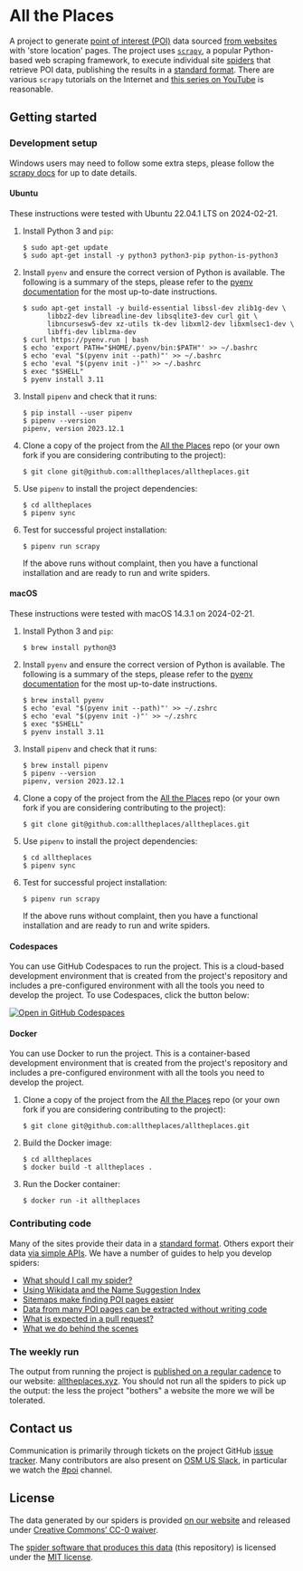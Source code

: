 # All the Places

A project to generate [point of interest (POI)](https://en.wikipedia.org/wiki/Point_of_interest) data sourced [from websites](docs/WHY_SPIDER.md) with 'store location' pages. The project uses [`scrapy`](https://scrapy.org/), a popular Python-based web scraping framework, to execute individual site [spiders](https://doc.scrapy.org/en/latest/topics/spiders.html) that retrieve POI data, publishing the results in a [standard format](DATA_FORMAT.md). There are various `scrapy` tutorials on the Internet and [this series on YouTube](https://www.youtube.com/watch?v=s4jtkzHhLzY) is reasonable.

## Getting started

### Development setup

Windows users may need to follow some extra steps, please follow the [scrapy docs](https://docs.scrapy.org/en/latest/intro/install.html#windows) for up to date details.

#### Ubuntu

These instructions were tested with Ubuntu 22.04.1 LTS on 2024-02-21.

1. Install Python 3 and `pip`:

   ```
   $ sudo apt-get update
   $ sudo apt-get install -y python3 python3-pip python-is-python3
   ```

1. Install `pyenv` and ensure the correct version of Python is available. The following is a summary of the steps, please refer to the [pyenv documentation](https://github.com/pyenv/pyenv#installation) for the most up-to-date instructions.

   ```
   $ sudo apt-get install -y build-essential libssl-dev zlib1g-dev \
         libbz2-dev libreadline-dev libsqlite3-dev curl git \
         libncursesw5-dev xz-utils tk-dev libxml2-dev libxmlsec1-dev \
         libffi-dev liblzma-dev
   $ curl https://pyenv.run | bash
   $ echo 'export PATH="$HOME/.pyenv/bin:$PATH"' >> ~/.bashrc
   $ echo 'eval "$(pyenv init --path)"' >> ~/.bashrc
   $ echo 'eval "$(pyenv init -)"' >> ~/.bashrc
   $ exec "$SHELL"
   $ pyenv install 3.11
   ```

1. Install `pipenv` and check that it runs:

   ```
   $ pip install --user pipenv
   $ pipenv --version
   pipenv, version 2023.12.1
   ```

1. Clone a copy of the project from the [All the Places](https://github.com/alltheplaces/alltheplaces/) repo (or your own fork if you are considering contributing to the project):

   ```
   $ git clone git@github.com:alltheplaces/alltheplaces.git
   ```

1. Use `pipenv` to install the project dependencies:

   ```
   $ cd alltheplaces
   $ pipenv sync
   ```

1. Test for successful project installation:

   ```
   $ pipenv run scrapy
   ```

   If the above runs without complaint, then you have a functional installation and are ready to run and write spiders.

#### macOS

These instructions were tested with macOS 14.3.1 on 2024-02-21.

1. Install Python 3 and `pip`:

   ```
   $ brew install python@3
   ```

1. Install `pyenv` and ensure the correct version of Python is available. The following is a summary of the steps, please refer to the [pyenv documentation](https://github.com/pyenv/pyenv#installation) for the most up-to-date instructions.

   ```
   $ brew install pyenv
   $ echo 'eval "$(pyenv init --path)"' >> ~/.zshrc
   $ echo 'eval "$(pyenv init -)"' >> ~/.zshrc
   $ exec "$SHELL"
   $ pyenv install 3.11
   ```

1. Install `pipenv` and check that it runs:

   ```
   $ brew install pipenv
   $ pipenv --version
   pipenv, version 2023.12.1
   ```

1. Clone a copy of the project from the [All the Places](https://github.com/alltheplaces/alltheplaces/) repo (or your own fork if you are considering contributing to the project):

   ```
   $ git clone git@github.com:alltheplaces/alltheplaces.git
   ```

1. Use `pipenv` to install the project dependencies:

   ```
   $ cd alltheplaces
   $ pipenv sync
   ```

1. Test for successful project installation:

   ```
   $ pipenv run scrapy
   ```

   If the above runs without complaint, then you have a functional installation and are ready to run and write spiders.

#### Codespaces

You can use GitHub Codespaces to run the project. This is a cloud-based development environment that is created from the project's repository and includes a pre-configured environment with all the tools you need to develop the project. To use Codespaces, click the button below:

   [![Open in GitHub Codespaces](https://github.com/codespaces/badge.svg)](https://codespaces.new/alltheplaces/alltheplaces)

#### Docker

You can use Docker to run the project. This is a container-based development environment that is created from the project's repository and includes a pre-configured environment with all the tools you need to develop the project.

1. Clone a copy of the project from the [All the Places](https://github.com/alltheplaces/alltheplaces/) repo (or your own fork if you are considering contributing to the project):

   ```
   $ git clone git@github.com:alltheplaces/alltheplaces.git
   ```

1. Build the Docker image:

   ```
   $ cd alltheplaces
   $ docker build -t alltheplaces .
   ```

1. Run the Docker container:

   ```
   $ docker run -it alltheplaces
   ```

### Contributing code

Many of the sites provide their data in a [standard format](docs/STRUCTURED_DATA.md). Others export their data [via simple APIs](docs/API_SPIDER.md). We have a number of guides to help you develop spiders:

* [What should I call my spider?](docs/SPIDER_NAMING.md)
* [Using Wikidata and the Name Suggestion Index](docs/WIKIDATA.md)
* [Sitemaps make finding POI pages easier](docs/SITEMAP.md)
* [Data from many POI pages can be extracted without writing code](docs/STRUCTURED_DATA.md)
* [What is expected in a pull request?](docs/PULL_REQUEST.md)
* [What we do behind the scenes](docs/PIPELINES.md)

### The weekly run

The output from running the project is [published on a regular cadence](docs/WEEKLY_RUN.md) to our website: [alltheplaces.xyz](https://www.alltheplaces.xyz/). You should not run all the spiders to pick up the output: the less the project "bothers" a website the more we will be tolerated.

## Contact us

Communication is primarily through tickets on the project GitHub [issue tracker](https://github.com/alltheplaces/alltheplaces/issues). Many contributors are also present on [OSM US Slack](https://slack.openstreetmap.us/), in particular we watch the [#poi](https://osmus.slack.com/archives/CDJ4LKA2Y) channel.

## License

The data generated by our spiders is provided [on our website](https://alltheplaces.xyz/) and released under [Creative Commons’ CC-0 waiver](https://creativecommons.org/publicdomain/zero/1.0/).

The [spider software that produces this data](https://github.com/alltheplaces/alltheplaces) (this repository) is licensed under the [MIT license](https://github.com/alltheplaces/alltheplaces/blob/master/LICENSE).
